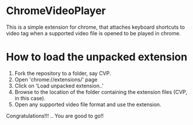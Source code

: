 # ChromeVideoPlayer
This is a simple extension for chrome, that attaches keyboard shortcuts to video tag when a supported video file is opened to be played in chrome.

# How to load the unpacked extension

1. Fork the repository to a folder, say CVP.
2. Open 'chrome://extensions/' page 
3. Click on 'Load unpacked extension..'
4. Browse to the location of the folder containing the extension files (CVP, in this case).
5. Open any supported video file format and use the extension.

Congratulations!!! ..  You are good to go!!
